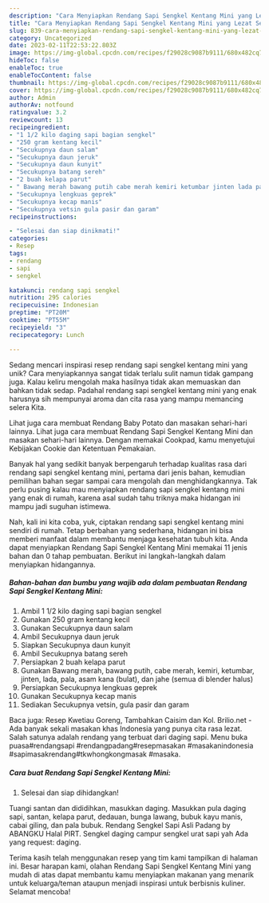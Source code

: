 ```yaml
---
description: "Cara Menyiapkan Rendang Sapi Sengkel Kentang Mini yang Lezat Sekali"
title: "Cara Menyiapkan Rendang Sapi Sengkel Kentang Mini yang Lezat Sekali"
slug: 839-cara-menyiapkan-rendang-sapi-sengkel-kentang-mini-yang-lezat-sekali
category: Uncategorized
date: 2023-02-11T22:53:22.803Z
image: https://img-global.cpcdn.com/recipes/f29028c9087b9111/680x482cq70/rendang-sapi-sengkel-kentang-mini-foto-resep-utama.jpg
hideToc: false
enableToc: true
enableTocContent: false
thumbnail: https://img-global.cpcdn.com/recipes/f29028c9087b9111/680x482cq70/rendang-sapi-sengkel-kentang-mini-foto-resep-utama.jpg
cover: https://img-global.cpcdn.com/recipes/f29028c9087b9111/680x482cq70/rendang-sapi-sengkel-kentang-mini-foto-resep-utama.jpg
author: Admin
authorAv: notfound
ratingvalue: 3.2
reviewcount: 13
recipeingredient:
- "1 1/2 kilo daging sapi bagian sengkel"
- "250 gram kentang kecil"
- "Secukupnya daun salam"
- "Secukupnya daun jeruk"
- "Secukupnya daun kunyit"
- "Secukupnya batang sereh"
- "2 buah kelapa parut"
- " Bawang merah bawang putih cabe merah kemiri ketumbar jinten lada pala asam kana bulat dan jahe semua di blender halus"
- "Secukupnya lengkuas geprek"
- "Secukupnya kecap manis"
- "Secukupnya vetsin gula pasir dan garam"
recipeinstructions:

- "Selesai dan siap dinikmati!"
categories:
- Resep
tags:
- rendang
- sapi
- sengkel

katakunci: rendang sapi sengkel 
nutrition: 295 calories
recipecuisine: Indonesian
preptime: "PT20M"
cooktime: "PT55M"
recipeyield: "3"
recipecategory: Lunch

---
```





Sedang mencari inspirasi resep rendang sapi sengkel kentang mini yang unik? Cara menyiapkannya sangat tidak terlalu sulit namun tidak gampang juga. Kalau keliru mengolah maka hasilnya tidak akan memuaskan dan bahkan tidak sedap. Padahal rendang sapi sengkel kentang mini yang enak harusnya sih mempunyai aroma dan cita rasa yang mampu memancing selera Kita.





Lihat juga cara membuat Rendang Baby Potato dan masakan sehari-hari lainnya. Lihat juga cara membuat Rendang Sapi Sengkel Kentang Mini dan masakan sehari-hari lainnya. Dengan memakai Cookpad, kamu menyetujui Kebijakan Cookie dan Ketentuan Pemakaian.

Banyak hal yang sedikit banyak berpengaruh terhadap kualitas rasa dari rendang sapi sengkel kentang mini, pertama dari jenis bahan, kemudian pemilihan bahan segar sampai cara mengolah dan menghidangkannya. Tak perlu pusing kalau mau menyiapkan rendang sapi sengkel kentang mini yang enak di rumah, karena asal sudah tahu triknya maka hidangan ini mampu jadi suguhan istimewa.






Nah, kali ini kita coba, yuk, ciptakan rendang sapi sengkel kentang mini sendiri di rumah. Tetap berbahan yang sederhana, hidangan ini bisa memberi manfaat dalam membantu menjaga kesehatan tubuh kita. Anda dapat menyiapkan Rendang Sapi Sengkel Kentang Mini memakai 11 jenis bahan dan 0 tahap pembuatan. Berikut ini langkah-langkah dalam menyiapkan hidangannya.

<!--inarticleads1-->

##### Bahan-bahan dan bumbu yang wajib ada dalam pembuatan Rendang Sapi Sengkel Kentang Mini:

1. Ambil 1 1/2 kilo daging sapi bagian sengkel
1. Gunakan 250 gram kentang kecil
1. Gunakan Secukupnya daun salam
1. Ambil Secukupnya daun jeruk
1. Siapkan Secukupnya daun kunyit
1. Ambil Secukupnya batang sereh
1. Persiapkan 2 buah kelapa parut
1. Gunakan  Bawang merah, bawang putih, cabe merah, kemiri, ketumbar, jinten, lada, pala, asam kana (bulat), dan jahe (semua di blender halus)
1. Persiapkan Secukupnya lengkuas geprek
1. Gunakan Secukupnya kecap manis
1. Sediakan Secukupnya vetsin, gula pasir dan garam


Baca juga: Resep Kwetiau Goreng, Tambahkan Caisim dan Kol. Brilio.net - Ada banyak sekali masakan khas Indonesia yang punya cita rasa lezat. Salah satunya adalah rendang yang terbuat dari daging sapi. Menu buka puasa#rendangsapi #rendangpadang#resepmasakan #masakanindonesia #sapimasakrendang#tkwhongkongmasak #masaka. 

<!--inarticleads2-->

##### Cara buat Rendang Sapi Sengkel Kentang Mini:


1. Selesai dan siap dihidangkan!

Tuangi santan dan dididihkan, masukkan daging. Masukkan pula daging sapi, santan, kelapa parut, dedauan, bunga lawang, bubuk kayu manis, cabai giling, dan pala bubuk. Rendang Sengkel Sapi Asli Padang by ABANGKU Halal PIRT. Sengkel daging campur sengkel urat sapi yah Ada yang request: daging. 

Terima kasih telah menggunakan resep yang tim kami tampilkan di halaman ini. Besar harapan kami, olahan Rendang Sapi Sengkel Kentang Mini yang mudah di atas dapat membantu kamu menyiapkan makanan yang menarik untuk keluarga/teman ataupun menjadi inspirasi untuk berbisnis kuliner. Selamat mencoba!
